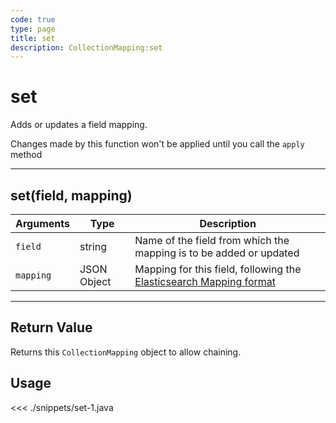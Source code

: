 ```yaml
---
code: true
type: page
title: set
description: CollectionMapping:set
---
```


# set

Adds or updates a field mapping.

<div class="alert alert-info">
Changes made by this function won't be applied until you call the <code>apply</code> method
</div>

---

## set(field, mapping)

| Arguments | Type        | Description                                                                                                                                    |
| --------- | ----------- | ---------------------------------------------------------------------------------------------------------------------------------------------- |
| `field`   | string      | Name of the field from which the mapping is to be added or updated                                                                             |
| `mapping` | JSON Object | Mapping for this field, following the [Elasticsearch Mapping format](https://www.elastic.co/guide/en/elasticsearch/reference/5.x/mapping.html) |

---

## Return Value

Returns this `CollectionMapping` object to allow chaining.

## Usage

<<< ./snippets/set-1.java
